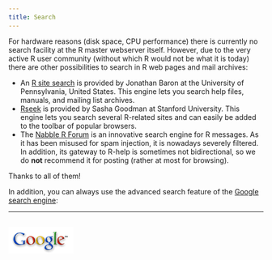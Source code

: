 ```yaml
---
title: Search
---
```


For hardware reasons (disk space, CPU performance) there is currently no search facility at the R master webserver itself. However, due to the very active R user community (without which R would not be what it is today) there are other possibilities to search in R web pages and mail archives:

-   An [R site search](http://finzi.psych.upenn.edu/search.html) is provided by Jonathan Baron at the University of Pennsylvania, United States. This engine lets you search help files, manuals, and mailing list archives.
-   [Rseek](http://www.rseek.org) is provided by Sasha Goodman at Stanford University. This engine lets you search several R-related sites and can easily be added to the toolbar of popular browsers.
-   The [Nabble R Forum](http://r.789695.n4.nabble.com/) is an innovative search engine for R messages. As it has been misused for spam injection, it is nowadays severely filtered. In addition, its gateway to R-help is sometimes not bidirectional, so we do **not** recommend it for posting (rather at most for browsing).

Thanks to all of them!

In addition, you can always use the advanced search feature of the [Google search engine](http://www.google.com/advanced_search):

  -----------------------------------------------------------
  [![Google](Google-Logo_40wht.png)](http://www.google.com)
  -----------------------------------------------------------


